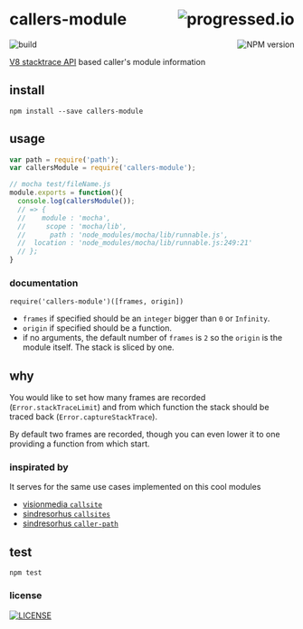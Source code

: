 # callers-module [<img alt="progressed.io" src="http://progressed.io/bar/99" align="right"/>](https://github.com/fehmicansaglam/progressed.io)

[<img alt="build" src="http://img.shields.io/travis/stringparser/callers-module/master.svg?style=flat-square" align="left"/>](https://travis-ci.org/stringparser/callers-module/builds)
[<img alt="NPM version" src="http://img.shields.io/npm/v/callers-module.svg?style=flat-square" align="right"/>](http://www.npmjs.org/package/callers-module)
<br>

[V8 stacktrace API](https://code.google.com/p/v8/wiki/JavaScriptStackTraceApi) based caller's module information

## install

    npm install --save callers-module

## usage

```js
var path = require('path');
var callersModule = require('callers-module');

// mocha test/fileName.js
module.exports = function(){
  console.log(callersModule());
  // => {
  //    module : 'mocha',
  //     scope : 'mocha/lib',
  //      path : 'node_modules/mocha/lib/runnable.js',
  //  location : 'node_modules/mocha/lib/runnable.js:249:21'
  // };
}
```

### documentation

`require('callers-module')([frames, origin])`

 - `frames` if specified should be an `integer` bigger than `0` or `Infinity`.
 - `origin` if specified should be a function.
 - if no arguments, the default number of `frames` is `2` so the `origin` is the module itself. The stack is sliced by one.

## why

You would like to set how many frames are recorded (`Error.stackTraceLimit`) and from which function the stack should be traced back (`Error.captureStackTrace`).

By default two frames are recorded, though you can even lower it to one providing a function from which start.

### inspirated by

It serves for the same use cases implemented on this cool modules

 - [visionmedia `callsite`](https://github.com/visionmedia/callsite)
 - [sindresorhus `callsites`](https://github.com/sindresorhus/callsites)
 - [sindresorhus `caller-path`](https://github.com/sindresorhus/caller-path)

## test

    npm test

### license

[<img alt="LICENSE" src="http://img.shields.io/npm/l/callers-module.svg?style=flat-square"/>](http://opensource.org/licenses/MIT)
